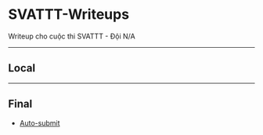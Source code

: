 # SVATTT-Writeups
Writeup cho cuộc thi SVATTT - Đội N/A

---
## Local
---
## Final
- [Auto-submit](/SVATTT-Writeups/finals/decoy.py)